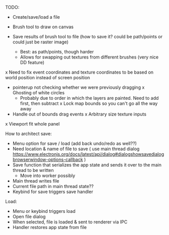 TODO:

- Create/save/load a file
- Brush tool to draw on canvas
- Save results of brush tool to file (how to save it? could be path/points or could just be raster image)

  - Best: as path/points, though harder
  - Allows for swapping out textures from different brushes (very nice DD feature)

x Need to fix event coordinates and texture coordinates to be based on world position instead of screen position

- pointerup not checking whether we were previously dragging
  x Ghosting of white circles
  - Probably due to order in which the layers are painted. Need to add first, then subtract
    x Lock map bounds so you can't go all the way away
- Handle out of bounds drag events
  x Arbitrary size texture inputs

x Viewport fit whole panel

How to architect save:

- Menu option for save / load (add back undo/redo as well??)
- Need location & name of file to save ( use main thread dialog https://www.electronjs.org/docs/latest/api/dialog#dialogshowsavedialogbrowserwindow-options-callback )
- Save function that serializes the app state and sends it over to the main thread to be written
  - Move into worker possibly
- Main thread writes file
- Current file path in main thread state??
- Keybind for save triggers save handler

Load:

- Menu or keybind triggers load
- Open file dialog
- When selected, file is loaded & sent to renderer via IPC
- Handler restores app state from file
